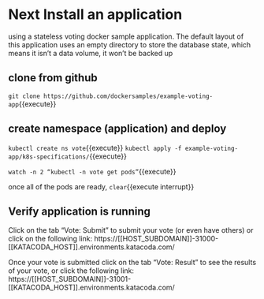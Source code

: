# Next Install an application
using a stateless voting docker sample application. The default layout of this application uses an empty directory to store the database state, which means it isn’t a data volume, it won’t be backed up

## clone from github
`git clone https://github.com/dockersamples/example-voting-app`{{execute}}

## create namespace (application) and deploy
`kubectl create ns vote`{{execute}}
`kubectl apply -f example-voting-app/k8s-specifications/`{{execute}}

`watch -n 2 “kubectl -n vote get pods”`{{execute}}

once all of the pods are ready, `clear`{{execute interrupt}}

## Verify application is running
Click on the tab “Vote: Submit” to submit your vote (or even have others) or click on the following link:
https://[[HOST_SUBDOMAIN]]-31000-[[KATACODA_HOST]].environments.katacoda.com/

Once your vote is submitted click on the tab “Vote: Result” to see the results of your vote, or click the following link: https://[[HOST_SUBDOMAIN]]-31001-[[KATACODA_HOST]].environments.katacoda.com/